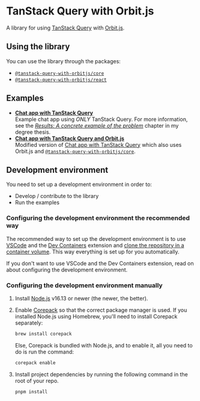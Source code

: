 # TanStack Query with Orbit.js

A library for using [TanStack Query](https://tanstack.com/query) with [Orbit.js](https://orbitjs.com/).

## Using the library

You can use the library through the packages:

-   [`@tanstack-query-with-orbitjs/core`](libs/core)
-   [`@tanstack-query-with-orbitjs/react`](libs/react)

## Examples

-   [**Chat app with TanStack Query**](apps/example-chat-app-with-tanstack-query)<br>
    Example chat app using _ONLY_ TanStack Query. For more information, see the [_Results: A concrete example of the problem_](https://danielgiljam.com/degree-thesis/results#a-concrete-example-of-the-problem) chapter in my degree thesis.
-   [**Chat app with TanStack Query and Orbit.js**](apps/example-chat-app-with-tanstack-query-and-orbitjs)<br>
    Modified version of [Chat app with TanStack Query](apps/example-chat-app-with-tanstack-query) which also uses Orbit.js and [`@tanstack-query-with-orbitjs/core`](libs/core).

## Development environment

You need to set up a development environment in order to:

-   Develop / contribute to the library
-   Run the examples

### Configuring the development environment the recommended way

The recommended way to set up the development environment is to use [VSCode](https://code.visualstudio.com/) and the [Dev Containers](https://marketplace.visualstudio.com/items?itemName=ms-vscode-remote.remote-containers) extension and [clone the repository in a container volume](https://code.visualstudio.com/docs/devcontainers/containers#_quick-start-open-a-git-repository-or-github-pr-in-an-isolated-container-volume). This way everything is set up for you automatically.

If you don't want to use VSCode and the Dev Containers extension, read on about configuring the development environment.

### Configuring the development environment manually

1. Install [Node.js](https://nodejs.org/en) v16.13 or newer (the newer, the better).

2. Enable [Corepack](https://nodejs.org/api/corepack.html) so that the correct package manager is used.
   If you installed Node.js using Homebrew, you'll need to install Corepack separately:

    ```sh
    brew install corepack
    ```

    Else, Corepack is bundled with Node.js, and to enable it, all you need to do is run the command:

    ```sh
    corepack enable
    ```

3. Install project dependencies by running the following command in the root of your repo.
    ```sh
    pnpm install
    ```
